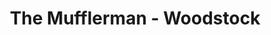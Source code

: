 ---
title: "The Mufflerman - Woodstock"
url: /woodstock/the-mufflerman-woodstock/
shop: Autowerkstatt
---